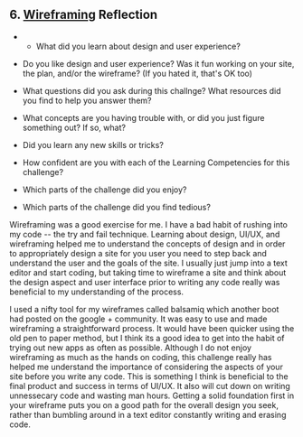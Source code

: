 ## 6. [Wireframing](6_wireframing/readme.md) Reflection

* * What did you learn about design and user experience? 
* Do you like design and user experience? Was it fun working on your site, the plan, and/or the wireframe? (If you hated it, that's OK too)

* What questions did you ask during this challnge? What resources did you find to help you answer them?  
* What concepts are you having trouble with, or did you just figure something out? If so, what?  
* Did you learn any new skills or tricks?
* How confident are you with each of the Learning Competencies for this challenge? 
* Which parts of the challenge did you enjoy?
* Which parts of the challenge did you find tedious?


Wireframing was a good exercise for me.  I have a bad habit of rushing into my code -- the try and fail technique.  Learning about design, UI/UX, and wireframing helped me to understand the concepts of design and in order to appropriately design a site for you user you need to step back and understand the user and the goals of the site.  I usually just jump into a text editor and start coding, but taking time to wireframe a site and think about the design aspect and user interface prior to writing any code really was beneficial to my understanding of the process.

I used a nifty tool for my wireframes called balsamiq which another boot had posted on the google + community. It was easy to use and made wireframing a straightforward process.  It would have been quicker using the old pen to paper method, but I think its a good idea to get into the habit of trying out new apps as often as possible. Although I do not enjoy wireframing as much as the hands on coding, this challenge really has helped me understand the importance of considering the aspects of your site before you write any code. This is something I think is beneficial to the final product and success in terms of UI/UX.  It also will cut down on writing unnessecary code and wasting man hours.  Getting a solid foundation first in your wireframe puts you on a good path for the overall design you seek, rather than bumbling around in a text editor constantly writing and erasing code.